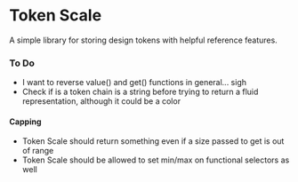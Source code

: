 # Token Scale

A simple library for storing design tokens with helpful reference features.

### To Do

- I want to reverse value() and get() functions in general... sigh
- Check if is a token chain is a string before trying to return a fluid representation, although it could be a color

#### Capping
- Token Scale should return something even if a size passed to get is out of range
- Token Scale should be allowed to set min/max on functional selectors as well


